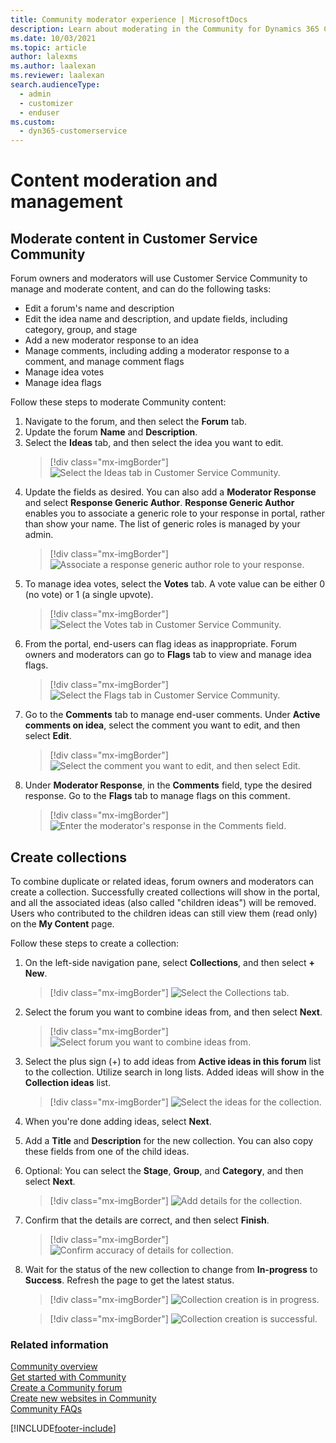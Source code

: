 ```yaml
---
title: Community moderator experience | MicrosoftDocs
description: Learn about moderating in the Community for Dynamics 365 Customer Service.
ms.date: 10/03/2021
ms.topic: article
author: lalexms
ms.author: laalexan
ms.reviewer: laalexan
search.audienceType: 
  - admin
  - customizer
  - enduser
ms.custom: 
  - dyn365-customerservice
---
```


# Content moderation and management

## Moderate content in Customer Service Community

Forum owners and moderators will use Customer Service Community to manage and moderate content, and can do the following tasks:
-	Edit a forum's name and description
-	Edit the idea name and description, and update fields, including category, group, and stage
-	Add a new moderator response to an idea
- Manage comments, including adding a moderator response to a comment, and manage comment flags
- Manage idea votes
- Manage idea flags

Follow these steps to moderate Community content:
1. Navigate to the forum, and then select the **Forum** tab.
2. Update the forum **Name** and **Description**.
3. Select the **Ideas** tab, and then select the idea you want to edit.
    > [!div class="mx-imgBorder"] 
    > ![Select the Ideas tab in Customer Service Community.](../media/community-select-ideas-tab.png)
4. Update the fields as desired. You can also add a **Moderator Response** and select **Response Generic Author**. 
   **Response Generic Author** enables you to associate a generic role to your response in portal, rather than show your name. The list of  generic roles is managed by your admin.
    > [!div class="mx-imgBorder"] 
    > ![Associate a response generic author role to your response.](../media/community-moderator-response-generic.png)
5. To manage idea votes, select the **Votes** tab. A vote value can be either 0 (no vote) or 1 (a single upvote).
    > [!div class="mx-imgBorder"] 
    > ![Select the Votes tab in Customer Service Community.](../media/community-select-votes-tab.png)
6. From the portal, end-users can flag ideas as inappropriate. Forum owners and moderators can go to **Flags** tab to view and manage idea flags.
    > [!div class="mx-imgBorder"] 
    > ![Select the Flags tab in Customer Service Community.](../media/community-manage-flags.png)
7. Go to the **Comments** tab to manage end-user comments. Under **Active comments on idea**, select the comment you want to edit, and then select **Edit**.
    > [!div class="mx-imgBorder"] 
    > ![Select the comment you want to edit, and then select Edit.](../media/community-edit-comment.png)
8.  Under **Moderator Response**, in the **Comments** field, type the desired response. Go to the **Flags** tab to manage flags on this comment.
    > [!div class="mx-imgBorder"] 
    > ![Enter the moderator's response in the Comments field.](../media/community-add-moderator-response.png)

## Create collections

To combine duplicate or related ideas, forum owners and moderators can create a collection. Successfully created collections will show in the portal, and all the associated ideas (also called "children ideas") will be removed. Users who contributed to the children ideas can still view them (read only) on the **My Content** page. 

Follow these steps to create a collection:
1. On the left-side navigation pane, select **Collections**, and then select **+ New**.
    > [!div class="mx-imgBorder"] 
    > ![Select the Collections tab.](../media/community-view-collections.png)
2. Select the forum you want to combine ideas from, and then select **Next**.
    > [!div class="mx-imgBorder"] 
    > ![Select forum you want to combine ideas from.](../media/community-select-forum-ideas.png)
3. Select the plus sign (+) to add ideas from **Active ideas in this forum** list to the collection. Utilize search in long lists. Added ideas will show in the **Collection ideas** list.
    > [!div class="mx-imgBorder"] 
    > ![Select the ideas for the collection.](../media/community-select-ideas.png)
4. When you're done adding ideas, select **Next**.
5. Add a **Title** and **Description** for the new collection. You can also copy these fields from one of the child ideas.
6. Optional: You can select the **Stage**, **Group**, and **Category**, and then select **Next**.
    > [!div class="mx-imgBorder"] 
    > ![Add details for the collection.](../media/community-set-collection-details.png)
7. Confirm that the details are correct, and then select **Finish**.
    > [!div class="mx-imgBorder"] 
    > ![Confirm accuracy of details for collection.](../media/community-review-finish.png)
8. Wait for the status of the new collection to change from **In-progress** to **Success**. Refresh the page to get the latest status.
    > [!div class="mx-imgBorder"] 
    > ![Collection creation is in progress.](../media/community-collection-in-progress.png)
 
    > [!div class="mx-imgBorder"] 
    > ![Collection creation is successful.](../media/community-collection-success.png)

### Related information

[Community overview](community-overview.md)<br>
[Get started with Community](community-get-started.md)<br>
[Create a Community forum](community-forum-setup.md)<br>
[Create new websites in Community](community-create-websites.md)<br>
[Community FAQs](community-faqs.md)

[!INCLUDE[footer-include](../../includes/footer-banner.md)]

